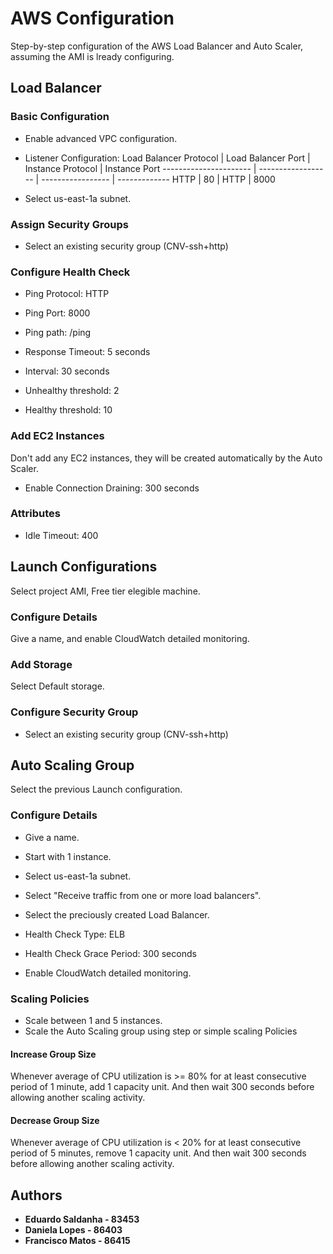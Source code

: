 # AWS Configuration

Step-by-step configuration of the AWS Load Balancer and Auto Scaler, assuming the AMI is lready configuring. 

## Load Balancer

### Basic Configuration

* Enable advanced VPC configuration.

* Listener Configuration:
Load Balancer Protocol | Load Balancer Port | Instance Protocol | Instance Port
---------------------- | ------------------ | ----------------- | -------------
HTTP | 80 | HTTP | 8000

* Select us-east-1a subnet.

### Assign Security Groups

* Select an existing security group (CNV-ssh+http)

### Configure Health Check

* Ping Protocol: HTTP
* Ping Port: 8000
* Ping path: /ping

* Response Timeout: 5 seconds
* Interval: 30 seconds
* Unhealthy threshold: 2
* Healthy threshold: 10 

### Add EC2 Instances

Don't add any EC2 instances, they will be created automatically by the Auto Scaler.

* Enable Connection Draining: 300 seconds

### Attributes

* Idle Timeout: 400


## Launch Configurations 

Select project AMI, Free tier elegible machine.

### Configure Details

Give a name, and enable CloudWatch detailed monitoring.

### Add Storage

Select Default storage.

### Configure Security Group

* Select an existing security group (CNV-ssh+http)


## Auto Scaling Group

Select the previous Launch configuration.

### Configure Details

* Give a name.
* Start with 1 instance.
* Select us-east-1a subnet.

* Select "Receive traffic from one or more load balancers".
* Select the preciously created Load Balancer.
* Health Check Type: ELB
* Health Check Grace Period: 300 seconds
* Enable CloudWatch detailed monitoring.

### Scaling Policies

* Scale between 1 and 5 instances.
* Scale the Auto Scaling group using step or simple scaling Policies

#### Increase Group Size
Whenever average of CPU utilization is >= 80% for at least consecutive period of 1 minute, add 1 capacity unit.
And then wait 300 seconds before allowing another scaling activity.

#### Decrease Group Size
Whenever average of CPU utilization is < 20% for at least consecutive period of 5 minutes, remove 1 capacity unit.
And then wait 300 seconds before allowing another scaling activity.




## Authors

* **Eduardo Saldanha - 83453** 
* **Daniela Lopes - 86403** 
* **Francisco Matos - 86415** 

